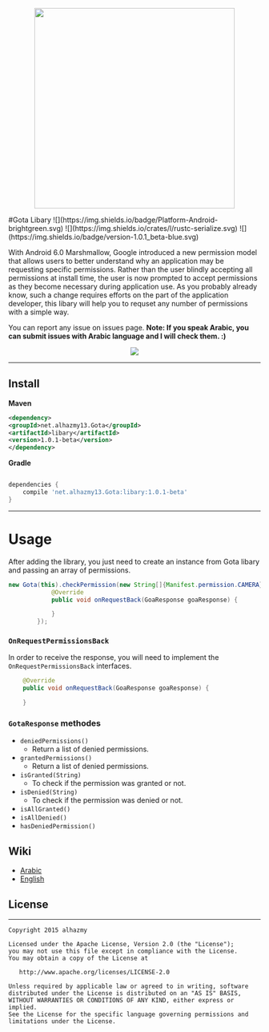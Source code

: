 <p align="center">
  <img src="https://cloud.githubusercontent.com/assets/4659608/12700078/f9528158-c7e4-11e5-9a30-8ec0999be0ad.png" width="400">
</p>
#Gota Libary
![](https://img.shields.io/badge/Platform-Android-brightgreen.svg)
![](https://img.shields.io/crates/l/rustc-serialize.svg)
![](https://img.shields.io/badge/version-1.0.1_beta-blue.svg)

With Android 6.0 Marshmallow, Google introduced a new permission model that allows users to better understand why an application may be requesting specific permissions. Rather than the user blindly accepting all permissions at install time, the user is now prompted to accept permissions as they become necessary during application use. As you probably already know, such a change requires efforts on the part of the application developer, this libary will help you to requset any number of permissions with a simple way.

You can report any issue on issues page. **Note: If you speak Arabic, you can submit issues with Arabic language and I will check them. :)**

<p align="center">
  <img src="https://cloud.githubusercontent.com/assets/4659608/11697977/8366a464-9ecd-11e5-92a2-55114ea91965.gif">
</p>


------ 
## Install
**Maven**

```xml
<dependency>
<groupId>net.alhazmy13.Gota</groupId>
<artifactId>libary</artifactId>
<version>1.0.1-beta</version>
</dependency>
```

**Gradle**

```gradle

dependencies {
	compile 'net.alhazmy13.Gota:libary:1.0.1-beta'
}
```

------ 
# Usage


After adding the library, you just need to create an instance from Gota libary and passing an array of permissions.

```java
new Gota(this).checkPermission(new String[]{Manifest.permission.CAMERA}, new Gota.OnRequestPermissionsBack() {
            @Override
            public void onRequestBack(GoaResponse goaResponse) {

            }
        });
```
### `OnRequestPermissionsBack`
In order to receive the response, you will need to implement the `OnRequestPermissionsBack`  interfaces.
```java
    @Override
    public void onRequestBack(GoaResponse goaResponse) {

    }
```

### `GotaResponse` methodes
 
 * `deniedPermissions()` 
     * Return a list of denied permissions.
 * `grantedPermissions()`
      * Return a list of denied permissions.
 * `isGranted(String)`
    * To check if the permission was granted or not.   
 *  `isDenied(String)`
    * To check if the permission was denied or not.   
 * `isAllGranted()`
 * `isAllDenied()`
 * `hasDeniedPermission()`

## Wiki

* [Arabic](http://alhazmy13.net/runtimepermission_and_gota/)
* [English](https://github.com/alhazmy13/Gota/blob/master/README.md)

## License
------ 
    Copyright 2015 alhazmy

    Licensed under the Apache License, Version 2.0 (the "License");
    you may not use this file except in compliance with the License.
    You may obtain a copy of the License at

       http://www.apache.org/licenses/LICENSE-2.0

    Unless required by applicable law or agreed to in writing, software
    distributed under the License is distributed on an "AS IS" BASIS,
    WITHOUT WARRANTIES OR CONDITIONS OF ANY KIND, either express or implied.
    See the License for the specific language governing permissions and
    limitations under the License.
    

